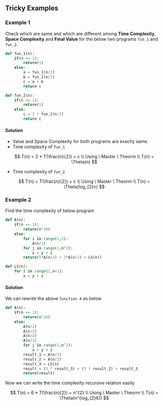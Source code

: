 ## Tricky Examples

### Example 1

Check which are same and which are different among **Time Complexity**, **Space Complexity** and **Final Value** for the below two programs `fun_1` and `fun_2`.

```python
def fun_1(n):
    if(n <= 1):
        return(1)
    else:
        a = fun_1(n/2)
        b = fun_1(n/2)
        c = a + b
        return c
```

```python
def fun_2(n):
    if(n <= 1):
        return(1)
    else:
        c = 2 * fun_2(n/2)
        return c
```

#### Solution
- Value and Space Complexity for both programs are exactly same.
- Time complexity of `fun_1`

$$
T(n) = 2 * T(\frac{n}{2}) + c \\
Using \ Master \ Theorm \\
T(n) = \Theta(n)
$$

- Time complexity of `fun_2`

$$
T(n) =  T(\frac{n}{2}) + c \\
Using \ Master \ Theorm \\
T(n) = \Theta(log_{2}n)
$$


### Example 2

Find the time complexity of below program

```python
def A(n):
    if(n <= 1):
        return(n^10)
    else:
        for i in range(1,5):
            A(n/2)
        for j in range(1,n^2):
            x = y + z
        return(5*A(n/2) + 3*A(n/2) + LS(n))

def LS(n):
    for i in range(1,n+1):
        x = y + z

```

#### Solution

We can rewrite the above `function A` as below

```python
def A(n):
    if(n <= 1):
        return(n^10)
    else:
        A(n/2)
        A(n/2)
        A(n/2)
        A(n/2)
        for j in range(1,n^2):
            x = y + z
        result_1 = A(n/2)
        result_2 = A(n/2)
        result_3 = LS(n)
        result = (5 * result_3) + (3 * result_2) + result_3
        return(result)
```

Now we can write the time complexity recursive relation easily

$$
T(n) = 6 * T(\frac{n}{2}) + n^{2} \\
Using \ Master \ Theorm \\
T(n) = \Theta(n^{log_{2}6})
$$


